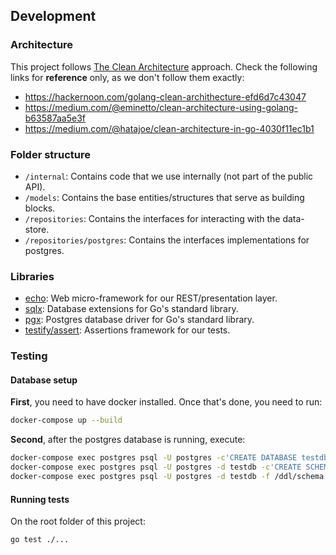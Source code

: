 ## Development

### Architecture

[clean-architecture]: https://blog.cleancoder.com/uncle-bob/2012/08/13/the-clean-architecture.html

This project follows [The Clean Architecture][clean-architecture] approach. Check the following
links for **reference** only, as we don't follow them exactly:

- https://hackernoon.com/golang-clean-archithecture-efd6d7c43047
- https://medium.com/@eminetto/clean-architecture-using-golang-b63587aa5e3f
- https://medium.com/@hatajoe/clean-architecture-in-go-4030f11ec1b1

### Folder structure

- `/internal`: Contains code that we use internally (not part of the public API).
- `/models`: Contains the base entities/structures that serve as building blocks.
- `/repositories`: Contains the interfaces for interacting with the data-store.
- `/repositories/postgres`: Contains the interfaces implementations for postgres.

### Libraries

[echo]: https://github.com/labstack/echo
[sqlx]: https://github.com/jmoiron/sqlx
[pgx]: https://github.com/JackC/pgx
[testify/assert]: https://github.com/stretchr/testify

- [echo][echo]: Web micro-framework for our REST/presentation layer.
- [sqlx][sqlx]: Database extensions for Go's standard library.
- [pgx][pgx]: Postgres database driver for Go's standard library.
- [testify/assert]: Assertions framework for our tests.

### Testing

#### Database setup

**First**, you need to have docker installed. Once that's done, you need to run:

```sh
docker-compose up --build
```

**Second**, after the postgres database is running, execute:

```sh
docker-compose exec postgres psql -U postgres -c'CREATE DATABASE testdb'
docker-compose exec postgres psql -U postgres -d testdb -c'CREATE SCHEMA theme_park'
docker-compose exec postgres psql -U postgres -d testdb -f /ddl/schema.sql
```

#### Running tests

On the root folder of this project:

```sh
go test ./...
```
